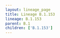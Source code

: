 ```yaml
---
layout: lineage_page
title: Lineage B.1.153
lineage: B.1.153
parent: B.1
children: ['B.1.153']
---
```

